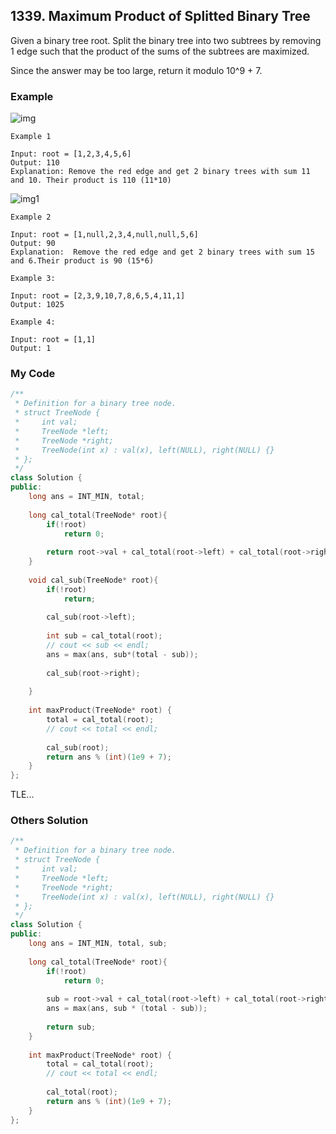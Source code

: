 ## 1339. Maximum Product of Splitted Binary Tree

Given a binary tree root. Split the binary tree into two subtrees by removing 1 edge such that the product of the sums of the subtrees are maximized.

Since the answer may be too large, return it modulo 10^9 + 7.

 
### Example
![img](https://assets.leetcode.com/uploads/2020/01/21/sample_1_1699.png "img")
```
Example 1

Input: root = [1,2,3,4,5,6]
Output: 110
Explanation: Remove the red edge and get 2 binary trees with sum 11 and 10. Their product is 110 (11*10)
```

![img1](https://assets.leetcode.com/uploads/2020/01/21/sample_2_1699.png "img1")
```
Example 2

Input: root = [1,null,2,3,4,null,null,5,6]
Output: 90
Explanation:  Remove the red edge and get 2 binary trees with sum 15 and 6.Their product is 90 (15*6)
```

```
Example 3:

Input: root = [2,3,9,10,7,8,6,5,4,11,1]
Output: 1025
```

```
Example 4:

Input: root = [1,1]
Output: 1
```


### My Code
```c++
/**
 * Definition for a binary tree node.
 * struct TreeNode {
 *     int val;
 *     TreeNode *left;
 *     TreeNode *right;
 *     TreeNode(int x) : val(x), left(NULL), right(NULL) {}
 * };
 */
class Solution {
public:
    long ans = INT_MIN, total;
    
    long cal_total(TreeNode* root){
        if(!root)
            return 0;
        
        return root->val + cal_total(root->left) + cal_total(root->right);
    }
    
    void cal_sub(TreeNode* root){
        if(!root)
            return;
        
        cal_sub(root->left);
        
        int sub = cal_total(root);
        // cout << sub << endl;
        ans = max(ans, sub*(total - sub));
        
        cal_sub(root->right);
        
    }
    
    int maxProduct(TreeNode* root) {
        total = cal_total(root);
        // cout << total << endl;
        
        cal_sub(root);
        return ans % (int)(1e9 + 7);
    }
};
```
TLE...

### Others Solution
```c++
/**
 * Definition for a binary tree node.
 * struct TreeNode {
 *     int val;
 *     TreeNode *left;
 *     TreeNode *right;
 *     TreeNode(int x) : val(x), left(NULL), right(NULL) {}
 * };
 */
class Solution {
public:
    long ans = INT_MIN, total, sub;
    
    long cal_total(TreeNode* root){
        if(!root)
            return 0;
        
        sub = root->val + cal_total(root->left) + cal_total(root->right);
        ans = max(ans, sub * (total - sub));
        
        return sub;
    }
    
    int maxProduct(TreeNode* root) {
        total = cal_total(root);
        // cout << total << endl;
        
        cal_total(root);
        return ans % (int)(1e9 + 7);
    }
};
```

